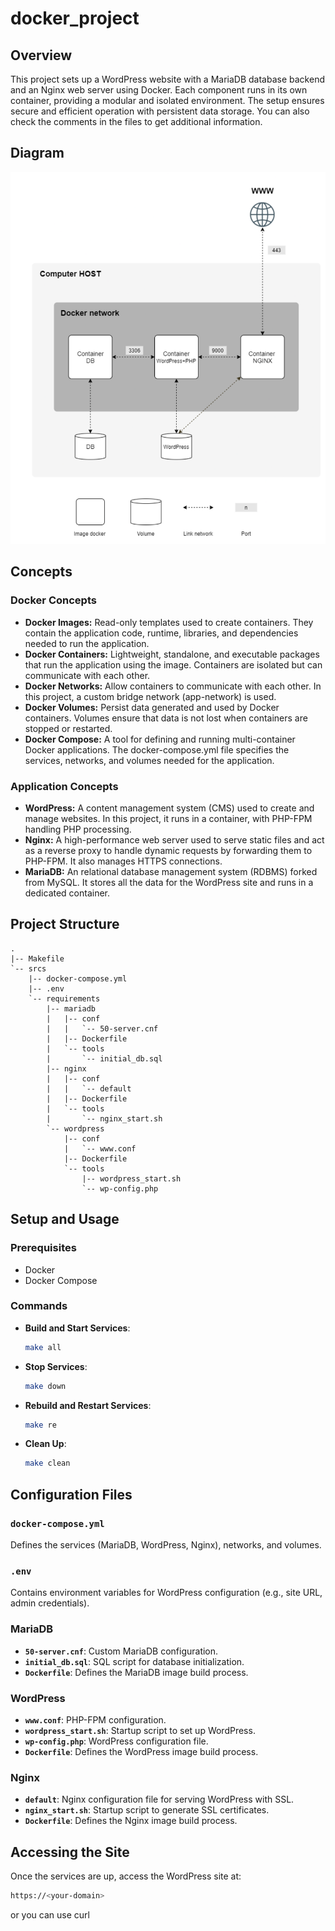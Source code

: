 # docker_project

## Overview

This project sets up a WordPress website with a MariaDB database backend and an Nginx web server using Docker. Each component runs in its own container, providing a modular and isolated environment. The setup ensures secure and efficient operation with persistent data storage. You can also check the comments in the files to get additional information.

## Diagram

![Diyagram](./imgs/image.png)

## Concepts
### Docker Concepts
- **Docker Images:** Read-only templates used to create containers. They contain the application code, runtime, libraries, and dependencies needed to run the application.
- **Docker Containers:** Lightweight, standalone, and executable packages that run the application using the image. Containers are isolated but can communicate with each other.
- **Docker Networks:** Allow containers to communicate with each other. In this project, a custom bridge network (app-network) is used.
- **Docker Volumes:** Persist data generated and used by Docker containers. Volumes ensure that data is not lost when containers are stopped or restarted.
- **Docker Compose:** A tool for defining and running multi-container Docker applications. The docker-compose.yml file specifies the services, networks, and volumes needed for the application.
### Application Concepts
- **WordPress:** A content management system (CMS) used to create and manage websites. In this project, it runs in a container, with PHP-FPM handling PHP processing.
- **Nginx:** A high-performance web server used to serve static files and act as a reverse proxy to handle dynamic requests by forwarding them to PHP-FPM. It also manages HTTPS connections.
- **MariaDB:** An relational database management system (RDBMS) forked from MySQL. It stores all the data for the WordPress site and runs in a dedicated container.

## Project Structure

```
.
|-- Makefile
`-- srcs
    |-- docker-compose.yml
    |-- .env
    `-- requirements
        |-- mariadb
        |   |-- conf
        |   |   `-- 50-server.cnf
        |   |-- Dockerfile
        |   `-- tools
        |       `-- initial_db.sql
        |-- nginx
        |   |-- conf
        |   |   `-- default
        |   |-- Dockerfile
        |   `-- tools
        |       `-- nginx_start.sh
        `-- wordpress
            |-- conf
            |   `-- www.conf
            |-- Dockerfile
            `-- tools
                |-- wordpress_start.sh
                `-- wp-config.php
```

## Setup and Usage

### Prerequisites
- Docker
- Docker Compose

### Commands

- **Build and Start Services**: 
  ```sh
  make all
  ```

- **Stop Services**: 
  ```sh
  make down
  ```

- **Rebuild and Restart Services**: 
  ```sh
  make re
  ```

- **Clean Up**: 
  ```sh
  make clean
  ```

## Configuration Files

### `docker-compose.yml`
Defines the services (MariaDB, WordPress, Nginx), networks, and volumes.

### `.env`
Contains environment variables for WordPress configuration (e.g., site URL, admin credentials).

### MariaDB
- **`50-server.cnf`**: Custom MariaDB configuration.
- **`initial_db.sql`**: SQL script for database initialization.
- **`Dockerfile`**: Defines the MariaDB image build process.

### WordPress
- **`www.conf`**: PHP-FPM configuration.
- **`wordpress_start.sh`**: Startup script to set up WordPress.
- **`wp-config.php`**: WordPress configuration file.
- **`Dockerfile`**: Defines the WordPress image build process.

### Nginx
- **`default`**: Nginx configuration file for serving WordPress with SSL.
- **`nginx_start.sh`**: Startup script to generate SSL certificates.
- **`Dockerfile`**: Defines the Nginx image build process.

## Accessing the Site

Once the services are up, access the WordPress site at:

```sh
https://<your-domain>
```

or you can use curl


